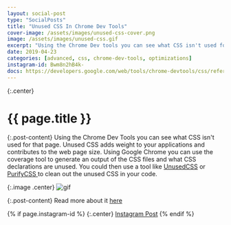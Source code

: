 ```yaml
---
layout: social-post
type: "SocialPosts"
title: "Unused CSS In Chrome Dev Tools"
cover-image: /assets/images/unused-css-cover.png
image: /assets/images/unused-css.gif
excerpt: "Using the Chrome Dev tools you can see what CSS isn't used for that page."
date: 2019-04-23
categories: [advanced, css, chrome-dev-tools, optimizations]
instagram-id: Bwm8n2hB4k-
docs: https://developers.google.com/web/tools/chrome-devtools/css/reference#coverage
---
```

{:.center}
# {{ page.title }}

{:.post-content}
Using the Chrome Dev Tools you can see what CSS isn't used for that page. 
Unused CSS adds weight to your applications and contributes to the web page size. 
Using Google Chrome you can use the coverage tool to generate an output of the 
CSS files and what CSS declarations are unused. You could then use a tool like 
<a href="https://unused-css.com/" target="_blank">UnusedCSS</a> or <a href="https://github.com/purifycss/purifycss" target="_blank">PurifyCSS </a>
to clean out the unused CSS in your code.

{:.image .center}
![gif]({{page.image}})

{:.post-content}
Read more about it <a href="{{page.docs}}" target="_blank">here</a>

{% if page.instagram-id %}
{:.center}
<a class="insta-link" href="https://www.instagram.com/p/{{page.instagram-id}}" target="_blank">Instagram Post</a>
{% endif %}
